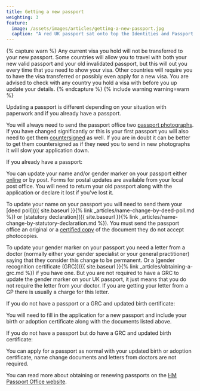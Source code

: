 ```yaml
---
title: Getting a new passport
weighting: 3
feature:
  image: /assets/images/articles/getting-a-new-passport.jpg
  caption: "A red UK passport sat onto top the Identities and Passport Services information leaflet."
---
```


{% capture warn %}
Any current visa you hold will not be transferred to your new passport. Some countries will allow you to travel with both your new valid passport and your old invalidated passport, but this will out you every time that you need to show your visa. Other countries will require you to have the visa transferred or possibly even apply for a new visa. You are advised to check with any country you hold a visa with before you up update your details.
{% endcapture %}
{% include warning warning=warn %}

Updating a passport is different depending on your situation with paperwork and if you already have a passport.

You will always need to send the passport office two [passport photographs](https://www.gov.uk/photos-for-passports). If you have changed significantly or this is your first passport you will also need to get them [countersigned](https://www.gov.uk/countersigning-passport-applications) as well. If you are in doubt it can be better to get them countersigned as if they need you to send in new photographs it will slow your application down. 

If you already have a passport:

You can update your name and/or gender marker on your passport either [online](https://www.gov.uk/apply-renew-passport) or by post. Forms for postal updates are available from your local post office. You will need to return your old passport along with the application or declare it lost if you've lost it. 

To update your name on your passport you will need to send them your [deed poll]({{ site.baseurl }}{% link _articles/name-change-by-deed-poll.md %}) or [statutory declaration]({{ site.baseurl }}{% link _articles/name-change-by-statutory-declaration.md %}). You must send the passport office an original or a [certified copy](https://www.gov.uk/certifying-a-document) of the document they do not accept photocopies. 

To update your gender marker on your passport you need a letter from a doctor (normally either your gender specialist or your general practitioner) saying that they consider this change to be permanent. Or a [gender recognition certificate (GRC)]({{ site.baseurl }}{% link _articles/obtaining-a-grc.md %}) if you have one. But you are not required to have a GRC to update the gender marker on your UK passport, it just means that you do not require the letter from your doctor. If you are getting your letter from a GP there is usually a charge for this letter.

If you do not have a passport or a GRC and updated birth certificate:

You will need to fill in the application for a new passport and include your birth or adoption certificate along with the documents listed above.

If you do not have a passport but do have a GRC and updated birth certificate:

You can apply for a passport as normal with your updated birth or adoption certificate, name change documents and letters from doctors are not required.

You can read more about obtaining or renewing passports on the [HM Passport Office website](https://www.gov.uk/government/uploads/system/uploads/attachment_data/file/251703/Applying_for_a_passport_additional_information.PDF).